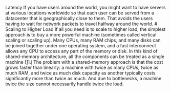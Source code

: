 Latency 
    If you have users around the world, you might want to have servers at various locations
    worldwide so that each user can be served from a datacenter that is geographically close to
    them. That avoids the users having to wait for network packets to travel halfway around the
    world. # Scaling to Higher Load 
If all you need is to scale to higher load, the simplest approach is to buy a more powerful
machine (sometimes called vertical scaling or scaling up). Many CPUs, many RAM
chips, and many disks can be joined together under one operating system, and a fast interconnect
allows any CPU to access any part of the memory or disk. In this kind of shared-memory
architecture, all the components can be treated as a single machine
[[1](part02.html#Drepper2007wb_pt2)].[i](part02.html#idm140605776523264) The problem with a shared-memory approach is that the cost grows faster than linearly: a machine
with twice as many CPUs, twice as much RAM, and twice as much disk capacity as another typically
costs significantly more than twice as much. And due to bottlenecks, a machine twice the size cannot
necessarily handle twice the load.